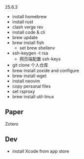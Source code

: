 25.6.3

- install homebrew
- install rust
- clash verge rev
- install code & cli
- brew update
- brew install fish
    - set brew shellenv
- ssh-keygen -t rsa
    - 网页端配置 ssh-keys
- git clone 个人仓库
- brew install zoxide and configure
- brew install wget
- install neovim
- copy personal files
- set rsproxy
- brew install util-linux

## Paper

Zotero 

## Dev

- install Xcode from app store

